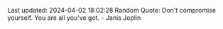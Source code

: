 Last updated: 2024-04-02 18:02:28
Random Quote: Don't compromise yourself. You are all you've got. - Janis Joplin